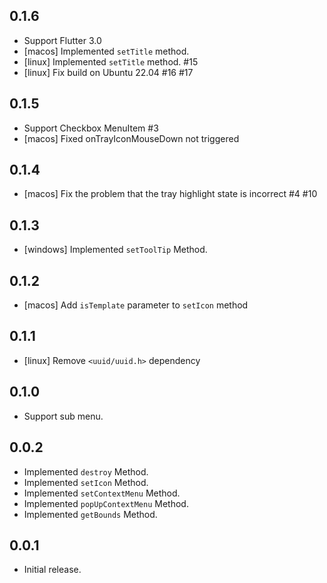 ## 0.1.6

* Support Flutter 3.0
* [macos] Implemented `setTitle` method.
* [linux] Implemented `setTitle` method. #15
* [linux] Fix build on Ubuntu 22.04 #16 #17

## 0.1.5

* Support Checkbox MenuItem #3
* [macos] Fixed onTrayIconMouseDown not triggered

## 0.1.4

* [macos] Fix the problem that the tray highlight state is incorrect #4 #10

## 0.1.3

* [windows] Implemented `setToolTip` Method.

## 0.1.2

* [macos] Add `isTemplate` parameter to `setIcon` method

## 0.1.1

* [linux] Remove `<uuid/uuid.h>` dependency

## 0.1.0

* Support sub menu.

## 0.0.2

* Implemented `destroy` Method.
* Implemented `setIcon` Method.
* Implemented `setContextMenu` Method.
* Implemented `popUpContextMenu` Method.
* Implemented `getBounds` Method.

## 0.0.1

* Initial release.
